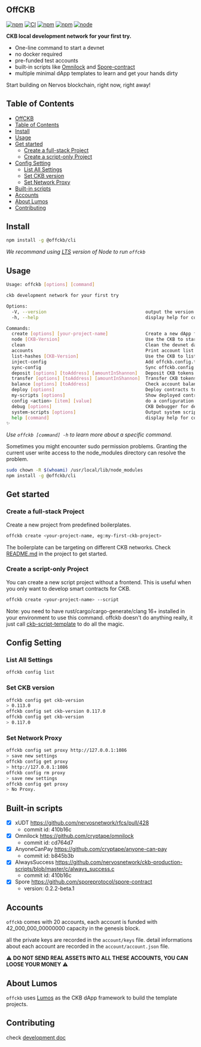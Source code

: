 ## OffCKB

[![npm](https://img.shields.io/npm/v/@offckb/cli.svg?maxAge=1000)](https://www.npmjs.com/package/@offckb/cli)
[![CI](https://github.com/retricsu/offckb/actions/workflows/node.js.yml/badge.svg)](https://github.com/retricsu/offckb/actions/workflows/node.js.yml)
[![npm](https://img.shields.io/npm/dt/@offckb/cli.svg?maxAge=1000)](https://www.npmjs.com/package/@offckb/cli)
[![npm](https://img.shields.io/npm/l/@offckb/cli.svg?maxAge=1000)](https://github.com/jeffijoe/@offckb/cli/blob/master/LICENSE.md)
[![node](https://img.shields.io/node/v/@offckb/cli.svg?maxAge=1000)](https://www.npmjs.com/package/@offckb/cli)

**CKB local development network for your first try.**

- One-line command to start a devnet
- no docker required
- pre-funded test accounts
- built-in scripts like [Omnilock](https://github.com/cryptape/omnilock) and [Spore-contract](https://github.com/sporeprotocol/spore-contract)
- multiple minimal dApp templates to learn and get your hands dirty

Start building on Nervos blockchain, right now, right away!

## Table of Contents

- [OffCKB](#offckb)
- [Table of Contents](#table-of-contents)
- [Install](#install)
- [Usage](#usage)
- [Get started](#get-started)
  - [Create a full-stack Project](#create-a-full-stack-project)
  - [Create a script-only Project](#create-a-script-only-project)
- [Config Setting](#config-setting)
  - [List All Settings](#list-all-settings)
  - [Set CKB version](#set-ckb-version)
  - [Set Network Proxy](#set-network-proxy)
- [Built-in scripts](#built-in-scripts)
- [Accounts](#accounts)
- [About Lumos](#about-lumos)
- [Contributing](#contributing)

## Install

```sh
npm install -g @offckb/cli
```

*We recommand using [LTS](https://nodejs.org/en/download/package-manager) version of Node to run `offckb`*

## Usage

```sh
Usage: offckb [options] [command]

ckb development network for your first try

Options:
  -V, --version                                     output the version number
  -h, --help                                        display help for command

Commands:
  create [options] [your-project-name]              Create a new dApp from bare templates
  node [CKB-Version]                                Use the CKB to start devnet
  clean                                             Clean the devnet data, need to stop running the chain first
  accounts                                          Print account list info
  list-hashes [CKB-Version]                         Use the CKB to list blockchain scripts hashes
  inject-config                                     Add offckb.config.ts to your workspace
  sync-config                                       Sync offckb.config.ts in your workspace
  deposit [options] [toAddress] [amountInShannon]   Deposit CKB tokens to address, only devnet and testnet
  transfer [options] [toAddress] [amountInShannon]  Transfer CKB tokens to address, only devnet and testnet
  balance [options] [toAddress]                     Check account balance, only devnet and testnet
  deploy [options]                                  Deploy contracts to different networks, only supports devnet and testnet
  my-scripts [options]                              Show deployed contracts info on different networks, only supports devnet and testnet
  config <action> [item] [value]                    do a configuration action
  debug [options]                                   CKB Debugger for development
  system-scripts [options]                          Output system scripts of the local devnet
  help [command]                                    display help for command
✨
```

*Use `offckb [command] -h` to learn more about a specific command.*

Sometimes you might encounter sudo permission problems. Granting the current user write access to the node_modules directory can resolve the problem.

```sh
sudo chown -R $(whoami) /usr/local/lib/node_modules
npm install -g @offckb/cli
```

## Get started

### Create a full-stack Project

Create a new project from predefined boilerplates.

```sh
offckb create <your-project-name, eg:my-first-ckb-project>
```

The boilerplate can be targeting on different CKB networks. Check [README.md](https://github.com/nervosnetwork/docs.nervos.org/blob/develop/examples/remix-vite-template/readme.md) in the project to get started.

### Create a script-only Project

You can create a new script project without a frontend. This is useful when you only want to develop smart contracts for CKB.

```sh
offckb create <your-project-name> --script
```

Note: you need to have rust/cargo/cargo-generate/clang 16+ installed in your environment to use this command. offckb doesn't do anything really, it just call [ckb-script-template](https://github.com/cryptape/ckb-script-tempaltes) to do all the magic.

## Config Setting

### List All Settings

```sh
offckb config list
```

### Set CKB version

```sh
offckb config get ckb-version
> 0.113.0
offckb config set ckb-version 0.117.0
offckb config get ckb-version
> 0.117.0
```

### Set Network Proxy

```sh
offckb config set proxy http://127.0.0.1:1086
> save new settings
offckb config get proxy
> http://127.0.0.1:1086
offckb config rm proxy
> save new settings
offckb config get proxy
> No Proxy.
```

## Built-in scripts

- [x] xUDT https://github.com/nervosnetwork/rfcs/pull/428
  - commit id: 410b16c
- [x] Omnilock https://github.com/cryptape/omnilock
  - commit id: cd764d7
- [x] AnyoneCanPay https://github.com/cryptape/anyone-can-pay
  - commit id: b845b3b
- [x] AlwaysSuccess https://github.com/nervosnetwork/ckb-production-scripts/blob/master/c/always_success.c
  - commit id: 410b16c
- [x] Spore https://github.com/sporeprotocol/spore-contract
  - version: 0.2.2-beta.1

## Accounts

`offckb` comes with 20 accounts, each account is funded with 42_000_000_00000000 capacity in the genesis block.

all the private keys are recorded in the `account/keys` file.
detail informations about each account are recorded in the `account/account.json` file.

:warning: **DO NOT SEND REAL ASSETS INTO ALL THESE ACCOUNTS, YOU CAN LOOSE YOUR MONEY** :warning:

## About Lumos

`offckb` uses [Lumos](https://github.com/ckb-js/lumos) as the CKB dApp framework to build the template projects.

## Contributing

check [development doc](/docs/develop.md)
